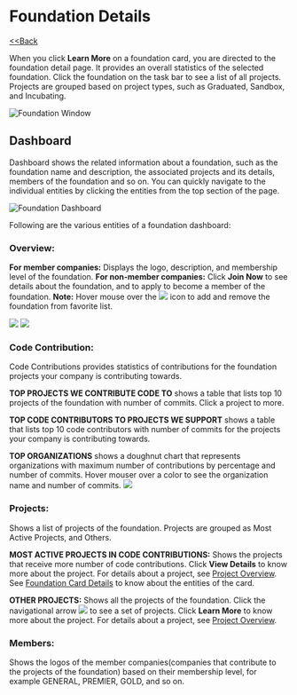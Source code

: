 # Foundation Details

​[&lt;&lt;Back](https://docs.linuxfoundation.org/community-bridge/company/dashboard#foundations)​

When you click **Learn More** on a foundation card, you are directed to the foundation detail page. It provides an overall statistics of the selected foundation. Click the foundation on the task bar to see a list of all projects. Projects are grouped based on project types, such as Graduated, Sandbox, and Incubating.

![Foundation Window](https://gblobscdn.gitbook.com/assets%2F-LuGl2w4LzPpYJ8jx5ae%2F-M30xnNU57-vAN-XVqxf%2F-M315JW22rJr8WnQenJa%2Ffoundation%20drop%20down.png?alt=media&token=ffbd00cf-afb3-4be5-ae1e-50b693b77d82)

## Dashboard <a id="dashboard"></a>

Dashboard shows the related information about a foundation, such as the foundation name and description, the associated projects and its details, members of the foundation and so on. You can quickly navigate to the individual entities by clicking the entities from the top section of the page.

![Foundation Dashboard](https://gblobscdn.gitbook.com/assets%2F-LuGl2w4LzPpYJ8jx5ae%2F-M30xnNU57-vAN-XVqxf%2F-M317ELggGK2LJBv9XJ2%2Ffoundation%20dashbord.png?alt=media&token=17f6cbb6-ea72-49f0-8ed0-5a21358a2252)

Following are the various entities of a foundation dashboard:

### Overview: <a id="overview"></a>

**For member companies:** Displays the logo, description, and membership level of the foundation. **For non-member companies:** Click **Join Now** to see details about the foundation, and to apply to become a member of the foundation. **Note:** Hover mouse over the ![](https://firebasestorage.googleapis.com/v0/b/gitbook-28427.appspot.com/o/assets%2F-LuGl2w4LzPpYJ8jx5ae%2F-M23_29VdNuuPEihJzVm%2F-M23aEV9KRmS3NPRfodU%2Ffavorite%20icon.png?alt=media&token=98d007ed-14e5-4e99-a8da-bb6e6fc7a1ed) icon to add and remove the foundation from favorite list.

​![](https://firebasestorage.googleapis.com/v0/b/gitbook-28427.appspot.com/o/assets%2F-LuGl2w4LzPpYJ8jx5ae%2F-M23_29VdNuuPEihJzVm%2F-M23bMpeIR8SM4q5Dmww%2Fadd%20favorite.png?alt=media&token=fdd17c21-683f-4456-9305-56ad1c177ef8) ![](https://firebasestorage.googleapis.com/v0/b/gitbook-28427.appspot.com/o/assets%2F-LuGl2w4LzPpYJ8jx5ae%2F-M23_29VdNuuPEihJzVm%2F-M23bZXxwYtESIZPVrMM%2Fremove%20favorite.png?alt=media&token=4c64ee9b-ac79-4ab1-b7fd-4bdc66205025)

### Code Contribution: <a id="code-contribution"></a>

Code Contributions provides statistics of contributions for the foundation projects your company is contributing towards.

**TOP PROJECTS WE CONTRIBUTE CODE TO** shows a table that lists top 10 projects of the foundation with number of commits. Click a project to more.

**TOP CODE CONTRIBUTORS TO PROJECTS WE SUPPORT** shows a table that lists top 10 code contributors with number of commits for the projects your company is contributing towards.

**TOP ORGANIZATIONS** shows a doughnut chart that represents organizations with maximum number of contributions by percentage and number of commits. Hover mouser over a color to see the organization name and number of commits. ![](https://firebasestorage.googleapis.com/v0/b/gitbook-28427.appspot.com/o/assets%2F-LuGl2w4LzPpYJ8jx5ae%2F-M28PwCzDmnDBSdAOV0U%2F-M28URs8MGG18zgry5_k%2Ftop%20organizations.png?alt=media&token=0b42b8ac-4742-449e-9da0-c5ef9bd7696c)​

### Projects: <a id="projects"></a>

Shows a list of projects of the foundation. Projects are grouped as Most Active Projects, and Others.

**MOST ACTIVE PROJECTS IN CODE CONTRIBUTIONS:** Shows the projects that receive more number of code contributions. Click **View Details** to know more about the project. For details about a project, see [Project Overview](https://docs.linuxfoundation.org/community-bridge/projects). See [Foundation Card Details](./#foundation-card-details) to know about the entities of the card.

**OTHER PROJECTS:** Shows all the projects of the foundation. Click the navigational arrow ![](https://firebasestorage.googleapis.com/v0/b/gitbook-28427.appspot.com/o/assets%2F-LuGl2w4LzPpYJ8jx5ae%2F-M28JbJidQOPOj0yBLQ5%2F-M28Ki5zT8D_qh1DQS1o%2Fright%20nav%20arrow.png?alt=media&token=59469e46-57ba-4626-9d53-277e011fbdea) to see a set of projects. Click **Learn More** to know more about the project. For details about a project, see [Project Overview](https://docs.linuxfoundation.org/community-bridge/projects).

### Members: <a id="members"></a>

Shows the logos of the member companies\(companies that contribute to the projects of the foundation\) based on their membership level, for example GENERAL, PREMIER, GOLD, and so on.

